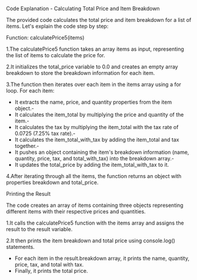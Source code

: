 
Code Explanation - Calculating Total Price and Item Breakdown

The provided code calculates the total price and item breakdown for a list of items. Let's explain the code step by step:

Function: calculatePrice5(items)

1.The calculatePrice5 function takes an array items as input, representing the list of items to calculate the price for.

2.It initializes the total_price variable to 0.0 and creates an empty array breakdown to store the breakdown information for each item.

3.The function then iterates over each item in the items array using a for loop. For each item:

- It extracts the name, price, and quantity properties from the item object.-
- It calculates the item_total by multiplying the price and quantity of the item.-
- It calculates the tax by multiplying the item_total with the tax rate of 0.0725 (7.25% tax rate).-
- It calculates the item_total_with_tax by adding the item_total and tax together.-
- It pushes an object containing the item's breakdown information (name, quantity, price, tax, and total_with_tax) into the breakdown array.-
- It updates the total_price by adding the item_total_with_tax to it.

4.After iterating through all the items, the function returns an object with properties breakdown and total_price.

Printing the Result

The code creates an array of items containing three objects representing different items with their respective prices and quantities.

1.It calls the calculatePrice5 function with the items array and assigns the result to the result variable.

2.It then prints the item breakdown and total price using console.log() statements.

- For each item in the result.breakdown array, it prints the name, quantity, price, tax, and total with tax.
- Finally, it prints the total price.